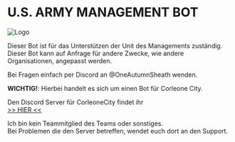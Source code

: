 # U.S. ARMY MANAGEMENT BOT

<img src="https://oneautumnsheath.de/army_300x300.png" alt="Logo">

Dieser Bot ist für das Unterstützen der Unit des Managements zuständig. Dieser Bot kann auf Anfrage für andere Zwecke, wie andere Organisationen, angepasst werden.

Bei Fragen einfach per Discord an @OneAutumnSheath wenden.

**WICHTIG!**: Hierbei handelt es sich um einen Bot für Corleone City.

Den Discord Server für CorleoneCity findet ihr  
[>> HIER <<](https://discord.com/corleone)

Ich bin kein Teammitglied des Teams oder sonstiges.  
Bei Problemen die den Server betreffen, wendet euch dort an den Support.
